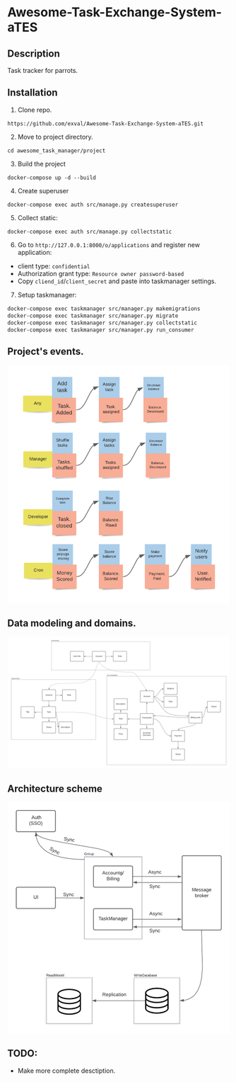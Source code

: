 # Awesome-Task-Exchange-System-aTES

## Description
Task tracker for parrots.

## Installation
1. Clone repo.
```
https://github.com/exval/Awesome-Task-Exchange-System-aTES.git
```
2. Move to project directory.
```
cd awesome_task_manager/project
```
3. Build the project
```
docker-compose up -d --build
```
4. Create superuser 
```
docker-compose exec auth src/manage.py createsuperuser
```
5. Collect static:
```
docker-compose exec auth src/manage.py collectstatic
```
6. Go to `http://127.0.0.1:8000/o/applications` and register new application:
- client type: `confidential`
- Authorization grant type: `Resource owner password-based`
- Copy `cliend_id`/`client_secret` and paste into taskmanager settings.

7. Setup taskmanager:
```
docker-compose exec taskmanager src/manager.py makemigrations
docker-compose exec taskmanager src/manager.py migrate
docker-compose exec taskmanager src/manager.py collectstatic
docker-compose exec taskmanager src/manager.py run_consumer
```

## Project's events.
![Events!](imgs/projects_events.png "Events")

## Data modeling and domains.
![Data model!](imgs/data_model.png "Data model")

## Architecture scheme
![Architecture!](imgs/Architecture.png "Architecture in scheme")

## TODO:
- Make more complete desctiption.


